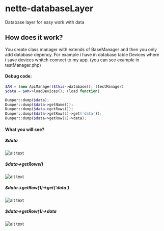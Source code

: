 # nette-databaseLayer
Database layer for easy work with data

## How does it work?
You create class manager with extends of BaseManager and then you only add database depency.
For example i have in database table Devices where i save devices whitch connect to my app. (you can see example in testManager.php)

#### Debug code:
```php
$AM = (new ApiManager($this->database)); (testManager)
$data = $AM->loadDevices(); (load function)

Dumper::dump($data);
Dumper::dump($data->getName());
Dumper::dump($data->getRows());
Dumper::dump($data->getRow(1)->get('data'));
Dumper::dump($data->getRow(1)->data);
```

#### What you will see?
##### $data
![alt text](http://image.prntscr.com/image/afd6497daf0c4cf79593e8e94f5e75be.png "debug $data")
##### $data->getRows()
![alt text](http://image.prntscr.com/image/d090533a5e774c489575ca10cbfefce5.png "debug $data")
##### $data->getRow(1)->get('data')
![alt text](http://image.prntscr.com/image/aeb81b8fe11343258667017033f7a91c.png "debug $data")
##### $data->getRow(1)->data
![alt text](http://image.prntscr.com/image/5b0b176ce54449ec88f6330c7ed029a3.png "debug $data")
